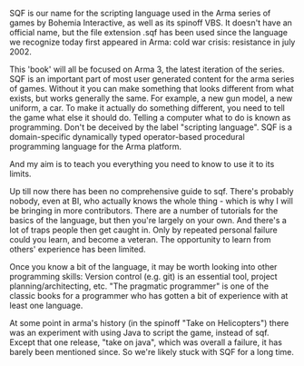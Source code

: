 SQF is our name for the scripting language used in the Arma series of games by Bohemia Interactive, as well as its spinoff VBS. 
It doesn't have an official name, but the file extension .sqf has been used since the language we recognize today first appeared in Arma: cold war crisis: resistance in july 2002.

This 'book' will all be focused on Arma 3, the latest iteration of the series. SQF is an important part of most user generated content for the arma series of games. Without it you can make something that looks different from what exists, but works generally the same. For example, a new gun model, a new uniform, a car. To make it actually do something different, you need to tell the game what else it should do. Telling a computer what to do is known as programming. Don't be deceived by the label "scripting language". SQF is a domain-specific dynamically typed operator-based procedural programming language for the Arma platform.

And my aim is to teach you everything you need to know to use it to its limits. 

Up till now there has been no comprehensive guide to sqf. There's probably nobody, even at BI, who actually knows the whole thing - which is why I will be bringing in more contributors. There are a number of tutorials for the basics of the language, but then you're largely on your own. And there's a lot of traps people then get caught in. Only by repeated personal failure could you learn, and become a veteran. The opportunity to learn from others' experience has been limited.

Once you know a bit of the language, it may be worth looking into other programming skills: Version control (e.g. git) is an essential tool, project planning/architecting, etc. "The pragmatic programmer" is one of the classic books for a programmer who has gotten a bit of experience with at least one language.

At some point in arma's history (in the spinoff "Take on Helicopters") there was an experiment with using Java to script the game, instead of sqf. Except that one release, "take on java", which was overall a failure, it has barely been mentioned since. So we're likely stuck with SQF for a long time.


